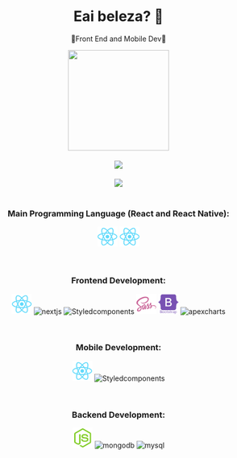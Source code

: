 <div align="center">
<h1>Eai beleza? 👋</h1>
 <p>🔅Front End and Mobile Dev🔅</p>
 <img src="https://c.tenor.com/CGIHMXu6m_4AAAAM/funny.gif" width="200px" height="200px"/>
 </a>
 
</div> 

<br/>

<div align="center">
  <img height="180em" src="https://github-readme-stats.vercel.app/api?username=brunoaiolfi&show_icons=true&hide=stars,issues&theme=dark&hide_rank=true"/><br>
<br/>
  <img src="https://github-readme-stats.vercel.app/api/top-langs/?username=brunoaiolfi&layout=compact&theme=dark"/>
 </a>
</div> 

<br/>

 <div>
<h3 align="center">Main Programming Language (React and React Native):</h3>
<p align="center"> 
 <img src="https://raw.githubusercontent.com/devicons/devicon/master/icons/react/react-original.svg" alt="react" width="40" height="40"/> 
 <img src="https://raw.githubusercontent.com/devicons/devicon/master/icons/react/react-original.svg" alt="react native" width="40" height="40"/>  
</p>
 </div>
 

<br/>
   
 <div>
 <h3 align="center">Frontend Development:</h3>
<p align="center"> 
<img src="https://raw.githubusercontent.com/devicons/devicon/master/icons/react/react-original.svg" alt="react" width="40" height="40"/>
 <img src="https://cdn.jsdelivr.net/gh/devicons/devicon/icons/nextjs/nextjs-original.svg" alt="nextjs" width="40" height="40" />       
  <img src="https://miro.medium.com/max/652/1*N0XV3gco7Ed4brMoxwdjVg.png" alt="Styledcomponents" width="40" height="40"/>
  <img src="https://raw.githubusercontent.com/devicons/devicon/master/icons/sass/sass-original.svg" alt="sass" width="40" height="40"/>
  <img src="https://raw.githubusercontent.com/devicons/devicon/master/icons/bootstrap/bootstrap-plain-wordmark.svg" alt="bootstrap" width="40" height="40"/>
   <img src="https://camo.githubusercontent.com/5ee5535a3f7e5ba870272261173bf12f9e08a14b0e926291b0a31b751de595e3/68747470733a2f2f617065786368617274732e636f6d2f6d656469612f617065786368617274732d6c6f676f2e706e67" alt="apexcharts" width="40" height="40"/>
 </p>
 </div>
 

<br/>

   
 <div>
 <h3 align="center">Mobile Development:</h3>
<p align="center"> 
  <img src="https://raw.githubusercontent.com/devicons/devicon/master/icons/react/react-original.svg" alt="reactnative" width="40" height="40"/>
   <img src="https://miro.medium.com/max/652/1*N0XV3gco7Ed4brMoxwdjVg.png" alt="Styledcomponents" width="40" height="40"/>
   
 </p>
 </div>
 
<br/>

 <div>
 <h3 align="center">Backend Development:</h3>
<p align="center">  
  <img src="https://raw.githubusercontent.com/devicons/devicon/master/icons/nodejs/nodejs-original.svg" alt="nodejs" width="40" height="40"/> 
  <img src="https://cdn.jsdelivr.net/gh/devicons/devicon/icons/mongodb/mongodb-original.svg" alt="mongodb" width="40" height="40"/>
<img src="https://cdn.jsdelivr.net/gh/devicons/devicon/icons/mysql/mysql-original.svg" alt="mysql" width="40" height="40"/>
          
          
          
  </p>
 </div>


